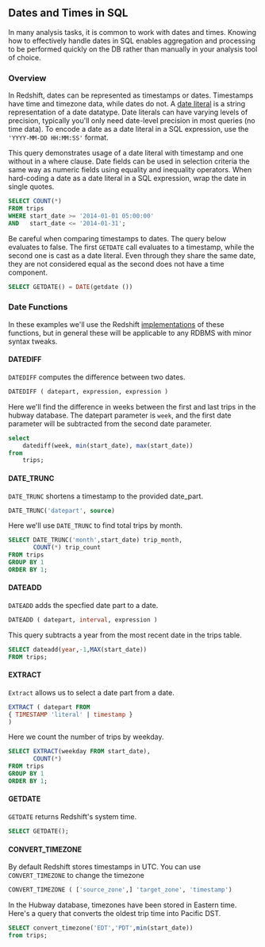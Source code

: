 ## Dates and Times in SQL
In many analysis tasks, it is common to work with dates and times. Knowing how to effectively handle dates in SQL enables aggregation and processing to be performed quickly on the DB rather than manually in your analysis tool of choice. 

### Overview
In Redshift, dates can be represented as timestamps or dates. Timestamps have time and timezone data, while dates do not. A [date literal](http://docs.aws.amazon.com/redshift/latest/dg/r_Date_and_time_literals.html) is a string representation of a date datatype. Date literals can have varying levels of precision, typically you'll only need date-level precision in most queries (no time data). To encode a date as a date literal in a SQL expression, use the `'YYYY-MM-DD HH:MM:SS'` format.

This query demonstrates usage of a date literal with timestamp and one without in a where clause. Date fields can be used in selection criteria the same way as numeric fields using equality and inequality operators. When hard-coding a date as a date literal in a SQL expression, wrap the date in single quotes.

```sql
SELECT COUNT(*)
FROM trips
WHERE start_date >= '2014-01-01 05:00:00'
AND   start_date <= '2014-01-31';
```

Be careful when comparing timestamps to dates. The query below evaluates to false. The first `GETDATE` call evaluates to a timestamp, while the second one is cast as a date literal. Even through they share the same date, they are not considered equal as the second does not have a time component.

```sql
SELECT GETDATE() = DATE(getdate ())
```

### Date Functions
In these examples we'll use the Redshift [implementations](http://docs.aws.amazon.com/redshift/latest/dg/Date_functions_header.html) of these functions, but in general these will be applicable to any RDBMS with minor syntax tweaks. 

#### DATEDIFF
`DATEDIFF` computes the difference between two dates.

```sql
DATEDIFF ( datepart, expression, expression )
```

Here we'll find the difference in weeks between the first and last trips in the hubway database. The datepart parameter is `week`, and the first date parameter will be subtracted from the second date parameter.

```sql
select
	datediff(week, min(start_date), max(start_date))
from
	trips;
```

#### DATE_TRUNC
`DATE_TRUNC` shortens a timestamp to the provided date_part.

```sql
DATE_TRUNC('datepart', source)
```

Here we'll use `DATE_TRUNC` to find total trips by month.

```sql
SELECT DATE_TRUNC('month',start_date) trip_month,
       COUNT(*) trip_count
FROM trips
GROUP BY 1
ORDER BY 1;
```

#### DATEADD
`DATEADD` adds the specfied date part to a date.

```sql
DATEADD ( datepart, interval, expression )
```

This query subtracts a year from the most recent date in the trips table.

```sql
SELECT dateadd(year,-1,MAX(start_date))
FROM trips;
```

#### EXTRACT
`Extract` allows us to select a date part from a date.

```sql
EXTRACT ( datepart FROM
{ TIMESTAMP 'literal' | timestamp }
)
```

Here we count the number of trips by weekday. 

```sql
SELECT EXTRACT(weekday FROM start_date),
       COUNT(*)
FROM trips
GROUP BY 1
ORDER BY 1;
```

#### GETDATE
`GETDATE` returns Redshift's system time.

```sql
SELECT GETDATE();
```

#### CONVERT_TIMEZONE
By default Redshift stores timestamps in UTC. You can use `CONVERT_TIMEZONE` to change the timezone

```sql
CONVERT_TIMEZONE ( ['source_zone',] 'target_zone', 'timestamp')
```

In the Hubway database, timezones have been stored in Eastern time. Here's a query that converts the oldest trip time into Pacific DST.

```sql
SELECT convert_timezone('EDT','PDT',min(start_date))
from trips;
```
